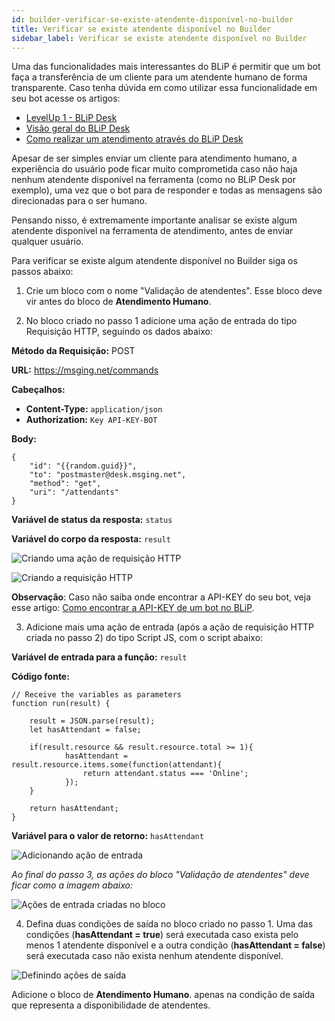 ```yaml
---
id: builder-verificar-se-existe-atendente-disponível-no-builder
title: Verificar se existe atendente disponível no Builder
sidebar_label: Verificar se existe atendente disponível no Builder
---
```


Uma das funcionalidades mais interessantes do BLiP é permitir que um bot faça a transferência de um cliente para um atendente humano de forma transparente. Caso tenha dúvida em como utilizar essa funcionalidade em seu bot acesse os artigos: 

* [LevelUp 1 - BLiP Desk](https://help.blip.ai/hc/pt-br/articles/360003901911-LevelUp-1-BLiP-Desk) 
* [Visão geral do BLiP Desk](concepts/blip-desk/desk-visao-geral-desk) 
* [Como realizar um atendimento através do BLiP Desk](practice/blip-desk/desk-como-realizar-um-atendimento-atraves-do-blip-desk)

Apesar de ser simples enviar um cliente para atendimento humano, a experiência do usuário pode ficar muito comprometida caso não haja nenhum atendente disponível na ferramenta (como no BLiP Desk por exemplo), uma vez que o bot para de responder e todas as mensagens são direcionadas para o ser humano.

Pensando nisso, é extremamente importante analisar se existe algum atendente disponível na ferramenta de atendimento, antes de enviar qualquer usuário.

Para verificar se existe algum atendente disponível no Builder siga os passos abaixo:

1. Crie um bloco com o nome "Validação de atendentes". Esse bloco deve vir antes do bloco de **Atendimento Humano**.

2. No bloco criado no passo 1 adicione uma ação de entrada do tipo Requisição HTTP, seguindo os dados abaixo:

**Método da Requisição:** POST

**URL:** <https://msging.net/commands>

**Cabeçalhos:**

* **Content-Type:** `application/json`
* **Authorization:** `Key API-KEY-BOT`

**Body:**

    {
        "id": "{{random.guid}}",
        "to": "postmaster@desk.msging.net",
        "method": "get",
        "uri": "/attendants"
    }

**Variável de status da resposta:** `status`

**Variável do corpo da resposta:** `result`

![Criando uma ação de requisição HTTP](../../assets/practice/builder/builder-verificar-se-existe-atendente-disponível-no-builder-1.png)

![Criando a requisição HTTP](../../assets/practice/builder/builder-verificar-se-existe-atendente-disponível-no-builder-2.png)

**Observação**: Caso não saiba onde encontrar a API-KEY do seu bot, veja esse artigo: [Como encontrar a API-KEY de um bot no BLiP](practice/api-http-sdks/api-http-sdks-como-encontrar-a-api-key-do-meu-bot.md).

3. Adicione mais uma ação de entrada (após a ação de requisição HTTP criada no passo 2) do tipo Script JS, com o script abaixo:

**Variável de entrada para a função:** `result`

**Código fonte:**

    // Receive the variables as parameters
    function run(result) {

        result = JSON.parse(result);
        let hasAttendant = false;
        
        if(result.resource && result.resource.total >= 1){
                hasAttendant = result.resource.items.some(function(attendant){
                    return attendant.status === 'Online';
                });
        }

        return hasAttendant;
    }

**Variável para o valor de retorno:** `hasAttendant`

![Adicionando ação de entrada](../../assets/practice/builder/builder-verificar-se-existe-atendente-disponível-no-builder-3.png)

*Ao final do passo 3, as ações do bloco "Validação de atendentes" deve ficar como a imagem abaixo:*

![Ações de entrada criadas no bloco](../../assets/practice/builder/builder-verificar-se-existe-atendente-disponível-no-builder-4.png)

4. Defina duas condições de saída no bloco criado no passo 1. Uma das condições (**hasAttendant = true**) será executada caso exista pelo menos 1 atendente disponível e a outra condição (**hasAttendant = false**) será executada caso não exista nenhum atendente disponível.

![Definindo ações de saída](../../assets/practice/builder/builder-verificar-se-existe-atendente-disponível-no-builder-5.png)

Adicione o bloco de **Atendimento Humano**. apenas na condição de saída que representa a disponibilidade de atendentes.


